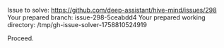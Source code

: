 Issue to solve: https://github.com/deep-assistant/hive-mind/issues/298
Your prepared branch: issue-298-5ceabdd4
Your prepared working directory: /tmp/gh-issue-solver-1758810524919

Proceed.